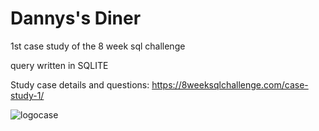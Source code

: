# Dannys's Diner
1st case study of the 8 week sql challenge

query written in SQLITE


Study case details and questions: https://8weeksqlchallenge.com/case-study-1/

![logocase](https://8weeksqlchallenge.com/images/case-study-designs/1.png)
